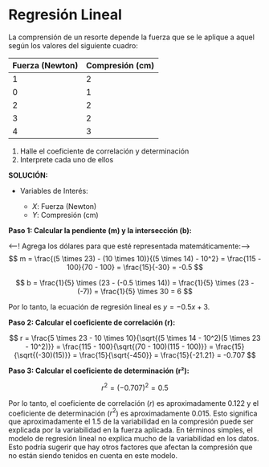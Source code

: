 # Regresión Lineal

La comprensión de un resorte depende la fuerza que se le aplique a aquel según los valores del siguiente cuadro:

| Fuerza (Newton) | Compresión (cm) |
| --------------- | --------------- |
| 1               | 2               |
| 0               | 1               |
| 2               | 2               |
| 3               | 2               |
| 4               | 3               |

1. Halle el coeficiente de correlación y determinación
2. Interprete cada uno de ellos

**SOLUCIÓN:**

- Variables de Interés:

  - $X$: Fuerza (Newton)
  - $Y$: Compresión (cm)

**Paso 1: Calcular la pendiente (m) y la intersección (b):**

<--! Agrega los dólares para que esté representada matemáticamente:-->
$$ m = \frac{(5 \times 23) - (10 \times 10)}{(5 \times 14) - 10^2} = \frac{115 - 100}{70 - 100} = \frac{15}{-30} = -0.5 $$

$$ b = \frac{1}{5} \times (23 - (-0.5 \times 14)) = \frac{1}{5} \times (23 - (-7)) = \frac{1}{5} \times 30 = 6 $$

Por lo tanto, la ecuación de regresión lineal es $y = -0.5x + 3$.

**Paso 2: Calcular el coeficiente de correlación (r):**

$$ r = \frac{5 \times 23 - 10 \times 10}{\sqrt{(5 \times 14 - 10^2)(5 \times 23 - 10^2)}} = \frac{115 - 100}{\sqrt{(70 - 100)(115 - 100)}} = \frac{15}{\sqrt{(-30)(15)}} = \frac{15}{\sqrt{-450}} = \frac{15}{-21.21} = -0.707 $$

**Paso 3: Calcular el coeficiente de determinación (r²):**

$$ r^2 = (-0.707)^2 = 0.5 $$

Por lo tanto, el coeficiente de correlación ($r$) es aproximadamente $0.122$ y el coeficiente de determinación ($r^2$) es aproximadamente $0.015$. Esto significa que aproximadamente el $1.5%$ de la variabilidad en la compresión puede ser explicada por la variabilidad en la fuerza aplicada. En términos simples, el modelo de regresión lineal no explica mucho de la variabilidad en los datos. Esto podría sugerir que hay otros factores que afectan la compresión que no están siendo tenidos en cuenta en este modelo.
